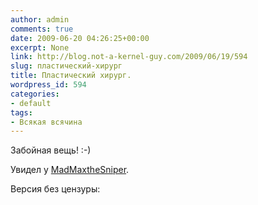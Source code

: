 ```yaml
---
author: admin
comments: true
date: 2009-06-20 04:26:25+00:00
excerpt: None
link: http://blog.not-a-kernel-guy.com/2009/06/19/594
slug: пластический-хирург
title: Пластический хирург.
wordpress_id: 594
categories:
- default
tags:
- Всякая всячина
---
```


Забойная вещь! :-)



Увидел у [MadMaxtheSniper](http://madmaxthesniper.livejournal.com/339728.html).


Версия без цензуры:



